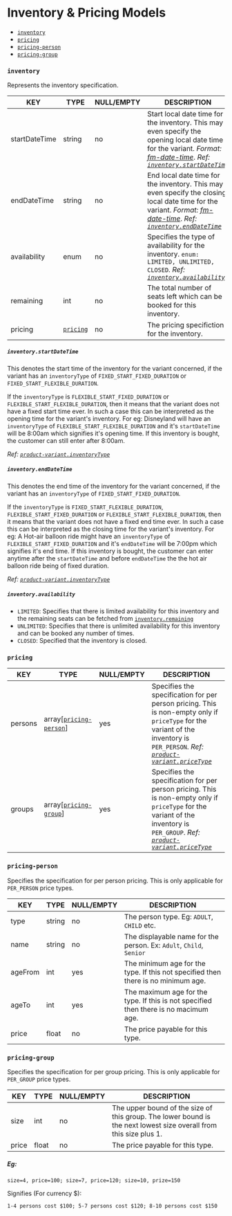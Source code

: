 # Inventory & Pricing Models

* [`inventory`](#inventory)
* [`pricing`](#pricing)
* [`pricing-person`](#pricing-person)
* [`pricing-group`](#pricing-group)

### `inventory`

Represents the inventory specification.

KEY | TYPE | NULL/EMPTY | DESCRIPTION
--- | --- | --- | ---
startDateTime | string | no | Start local date time for the inventory. This may even specify the opening local date time for the variant. *Format: [fm-date-time](/conventions/formats.md#fm-date-time)*. *Ref: [`inventory.startDateTime`](#inventory--startDateTime)*
endDateTime | string | no | End local date time for the inventory. This may even specify the closing local date time for the variant.  *Format: [fm-date-time](/conventions/formats.md#fm-date-time)*. *Ref: [`inventory.endDateTime`](#inventory--endDateTime)*
availability | enum | no | Specifies the type of availability for the inventory. `enum: LIMITED, UNLIMITED, CLOSED`. *Ref: [`inventory.availability`](#inventory--availability)*
remaining | int | no | The total number of seats left which can be booked for this inventory.
pricing | [`pricing`](#pricing) | no | The pricing specifiction for the inventory.

##### <a name="inventory--startDateTime"></a>`inventory.startDateTime`

This denotes the start time of the inventory for the variant concerned, if the variant has an `inventoryType` of `FIXED_START_FIXED_DURATION` or `FIXED_START_FLEXIBLE_DURATION`.

If the `inventoryType` is `FLEXIBLE_START_FIXED_DURATION` or `FLEXIBLE_START_FLEXIBLE_DURATION`, then it means that the variant does not have a fixed start time ever. In such a case this can be interpreted as the opening time for the variant's inventory. For eg: Disneyland will have an `inventoryType` of `FLEXIBLE_START_FLEXIBLE_DURATION` and it's `startDateTime` will be 8:00am which signifies it's opening time. If this inventory is bought, the customer can still enter after 8:00am.

*Ref: [`product-variant.inventoryType`](product-models.md#product-variant--inventoryType)*

##### <a name="inventory--endDateTime"></a>`inventory.endDateTime`

This denotes the end time of the inventory for the variant concerned, if the variant has an `inventoryType` of `FIXED_START_FIXED_DURATION`.

If the `inventoryType` is `FIXED_START_FLEXIBLE_DURATION`, `FLEXIBLE_START_FIXED_DURATION` or `FLEXIBLE_START_FLEXIBLE_DURATION`, then it means that the variant does not have a fixed end time ever. In such a case this can be interpreted as the closing time for the variant's inventory. For eg: A Hot-air balloon ride might have an `inventoryType` of `FLEXIBLE_START_FIXED_DURATION` and it's `endDateTime` will be 7:00pm which signifies it's end time. If this inventory is bought, the customer can enter anytime after the `startDateTime` and before `endDateTime` the the hot air balloon ride being of fixed duration.

*Ref: [`product-variant.inventoryType`](product-models.md#product-variant--inventoryType)*

##### <a name="inventory--availability"></a>`inventory.availability`

* `LIMITED`: Specifies that there is limited availability for this inventory and the remaining seats can be fetched from [`inventory.remaining`](#inventory)
* `UNLIMITED`: Specifies that there is unlimited availability for this inventory and can be booked any number of times.
* `CLOSED`: Specified that the inventory is closed.

### `pricing`

KEY | TYPE | NULL/EMPTY | DESCRIPTION
--- | --- | --- | ---
persons | array[[`pricing-person`](#pricing-person)] | yes | Specifies the specification for per person pricing. This is non-empty only if `priceType` for the variant of the inventory is `PER_PERSON`. *Ref: [`product-variant.priceType`](product-models.md#product-variant)*
groups | array[[`pricing-group`](#pricing-group)] | yes | Specifies the specification for per person pricing. This is non-empty only if `priceType` for the variant of the inventory is `PER_GROUP`. *Ref: [`product-variant.priceType`](product-models.md#product-variant)*

### `pricing-person`

Specifies the specification for per person pricing. This is only applicable for `PER_PERSON` price types.

KEY | TYPE | NULL/EMPTY | DESCRIPTION
--- | --- | --- | ---
type | string | no | The person type. Eg: `ADULT`, `CHILD` etc.
name | string | no | The displayable name for the person. Ex: `Adult`, `Child`, `Senior`
ageFrom | int | yes | The minimum age for the type. If this not specified then there is no minimum age.
ageTo | int | yes | The maximum age for the type. If this is not specified then there is no macimum age.
price | float | no | The price payable for this type.

### `pricing-group`

Specifies the specification for per group pricing. This is only applicable for `PER_GROUP` price types.

KEY | TYPE | NULL/EMPTY | DESCRIPTION
--- | --- | --- | ---
size | int | no | The upper bound of the size of this group. The lower bound is the next lowest size overall from this size plus 1.
price | float | no | The price payable for this type.

##### Eg:

`size=4, price=100; size=7, price=120; size=10, prize=150`

Signifies (For currency $):

`1-4 persons cost $100; 5-7 persons cost $120; 8-10 persons cost $150`
